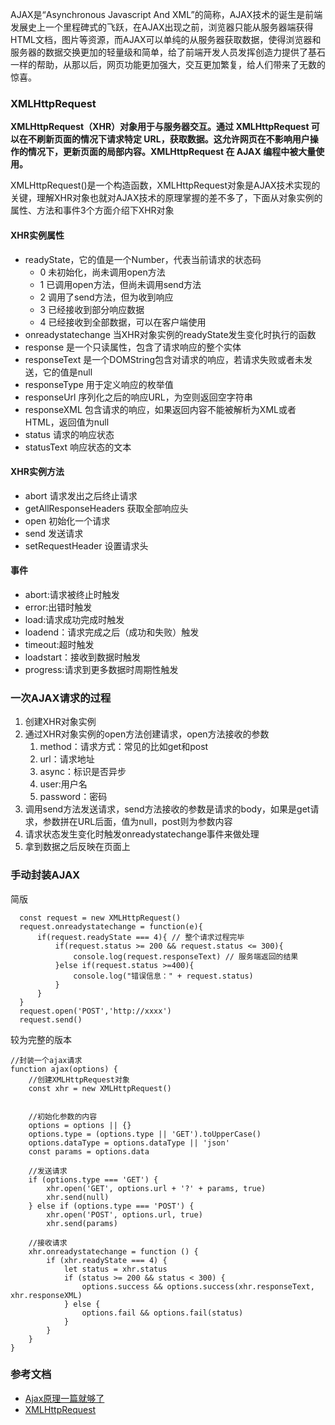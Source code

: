 AJAX是“Asynchronous Javascript And XML”的简称，AJAX技术的诞生是前端发展史上一个里程碑式的飞跃，在AJAX出现之前，浏览器只能从服务器端获得HTML文档，图片等资源，而AJAX可以单纯的从服务器获取数据，使得浏览器和服务器的数据交换更加的轻量级和简单，给了前端开发人员发挥创造力提供了基石一样的帮助，从那以后，网页功能更加强大，交互更加繁复，给人们带来了无数的惊喜。

### XMLHttpRequest

**XMLHttpRequest（XHR）对象用于与服务器交互。通过 XMLHttpRequest 可以在不刷新页面的情况下请求特定 URL，获取数据。这允许网页在不影响用户操作的情况下，更新页面的局部内容。XMLHttpRequest 在 AJAX 编程中被大量使用。**

XMLHttpRequest()是一个构造函数，XMLHttpRequest对象是AJAX技术实现的关键，理解XHR对象也就对AJAX技术的原理掌握的差不多了，下面从对象实例的属性、方法和事件3个方面介绍下XHR对象

#### XHR实例属性

- readyState，它的值是一个Number，代表当前请求的状态码
  - 0 未初始化，尚未调用open方法
  - 1 已调用open方法，但尚未调用send方法
  - 2 调用了send方法，但为收到响应
  - 3 已经接收到部分响应数据
  - 4 已经接收到全部数据，可以在客户端使用
- onreadystatechange 当XHR对象实例的readyState发生变化时执行的函数
- response 是一个只读属性，包含了请求响应的整个实体
- responseText 是一个DOMString包含对请求的响应，若请求失败或者未发送，它的值是null
- responseType 用于定义响应的枚举值
- responseUrl 序列化之后的响应URL，为空则返回空字符串
- responseXML 包含请求的响应，如果返回内容不能被解析为XML或者HTML，返回值为null
- status 请求的响应状态
- statusText 响应状态的文本

#### XHR实例方法
- abort 请求发出之后终止请求
- getAllResponseHeaders 获取全部响应头
- open 初始化一个请求
- send 发送请求
- setRequestHeader 设置请求头

#### 事件

- abort:请求被终止时触发
- error:出错时触发
- load:请求成功完成时触发
- loadend：请求完成之后（成功和失败）触发
- timeout:超时触发
- loadstart：接收到数据时触发
- progress:请求到更多数据时周期性触发

### 一次AJAX请求的过程

  1. 创建XHR对象实例
  2. 通过XHR对象实例的open方法创建请求，open方法接收的参数
     1. method：请求方式：常见的比如get和post
     2. url：请求地址
     3. async：标识是否异步
     4. user:用户名
     5. password：密码
  3. 调用send方法发送请求，send方法接收的参数是请求的body，如果是get请求，参数拼在URL后面，值为null，post则为参数内容
  4. 请求状态发生变化时触发onreadystatechange事件来做处理
  5. 拿到数据之后反映在页面上
   
### 手动封装AJAX

简版

```
  const request = new XMLHttpRequest()
  request.onreadystatechange = function(e){
      if(request.readyState === 4){ // 整个请求过程完毕
          if(request.status >= 200 && request.status <= 300){
              console.log(request.responseText) // 服务端返回的结果
          }else if(request.status >=400){
              console.log("错误信息：" + request.status)
          }
      }
  }
  request.open('POST','http://xxxx')
  request.send()
```

较为完整的版本
```
//封装一个ajax请求
function ajax(options) {
    //创建XMLHttpRequest对象
    const xhr = new XMLHttpRequest()


    //初始化参数的内容
    options = options || {}
    options.type = (options.type || 'GET').toUpperCase()
    options.dataType = options.dataType || 'json'
    const params = options.data

    //发送请求
    if (options.type === 'GET') {
        xhr.open('GET', options.url + '?' + params, true)
        xhr.send(null)
    } else if (options.type === 'POST') {
        xhr.open('POST', options.url, true)
        xhr.send(params)

    //接收请求
    xhr.onreadystatechange = function () {
        if (xhr.readyState === 4) {
            let status = xhr.status
            if (status >= 200 && status < 300) {
                options.success && options.success(xhr.responseText, xhr.responseXML)
            } else {
                options.fail && options.fail(status)
            }
        }
    }
}
```

### 参考文档
- [Ajax原理一篇就够了](https://juejin.cn/post/6844903618764603399)
- [XMLHttpRequest](https://developer.mozilla.org/zh-CN/docs/Web/API/XMLHttpRequest)
